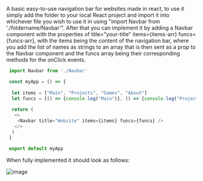 A basic easy-to-use navigation bar for websites made in react, to use it simply add the folder to your local React project and import it into whichever file you wish to use it in using "import Navbar from './foldername/Navbar'". After that you can implement it by adding a Navbar component with the properties of title="your-title" items={items-arr} funcs={funcs-arr}, with the items being the content of the navigation bar, where you add the list of names as strings to an array that is then sent as a prop to the Navbar component and the funcs array being their corresponding methods for the onClick events. 
```javascript
 import Navbar from './Navbar'

 const myApp = () => {
 
  let items = ["Main", "Projects", "Games", "About"]
  let funcs = [() => {console.log("Main")}, () => {console.log("Projects")}, () => {console.log("Games")}, () => {console.log("About")}]
  
  return (
   <>
    <Navbar title="Website" items={items} funcs={funcs} />
   </>
  )
 }
 
 export default myApp
```

When fully implemented it should look as follows:

![image](https://i.imgur.com/kaHlUvN.png)
